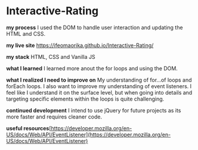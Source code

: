 # Interactive-Rating

**my process**
I used the DOM to handle user interaction and updating the HTML and CSS.

**my live site**
https://ifeomaorika.github.io/Interactive-Rating/

**my stack**
HTML, CSS and Vanilla JS

**what I learned**
I learned more anout the for loops and using the DOM.

**what I realized I need to improve on**
My understanding of for...of loops and forEach loops. I also want to improve my understanding of event listeners. I feel like I understand it on the surface level, but when going into details and targeting specific elements within the loops is quite challenging.

**continued development**
I intend to use jQuery for future projects as its more faster and requires cleaner code.

**useful resources**[https://developer.mozilla.org/en-US/docs/Web/API/EventListener](https://developer.mozilla.org/en-US/docs/Web/API/EventListener)
